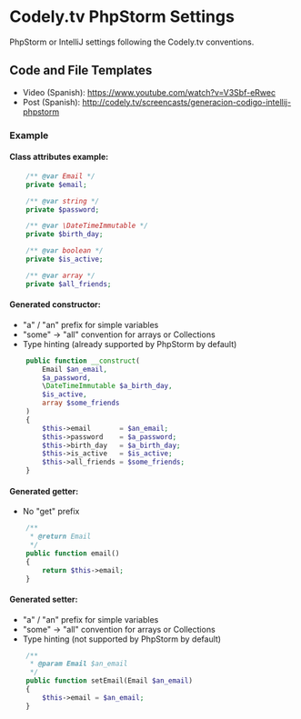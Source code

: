 Codely.tv PhpStorm Settings
========================

PhpStorm or IntelliJ settings following the Codely.tv conventions.

Code and File Templates
----------------------------------

  * Video (Spanish): https://www.youtube.com/watch?v=V3Sbf-eRwec
  * Post (Spanish): http://codely.tv/screencasts/generacion-codigo-intellij-phpstorm

### Example

#### Class attributes example:

```php
    /** @var Email */
    private $email;

    /** @var string */
    private $password;

    /** @var \DateTimeImmutable */
    private $birth_day;

    /** @var boolean */
    private $is_active;

    /** @var array */
    private $all_friends;
```

#### Generated constructor:

  * "a" / "an" prefix for simple variables
  * "some" -> "all" convention for arrays or Collections
  * Type hinting (already supported by PhpStorm by default)

```php
    public function __construct(
        Email $an_email,
        $a_password,
        \DateTimeImmutable $a_birth_day,
        $is_active,
        array $some_friends
    )
    {
        $this->email       = $an_email;
        $this->password    = $a_password;
        $this->birth_day   = $a_birth_day;
        $this->is_active   = $is_active;
        $this->all_friends = $some_friends;
    }
```

#### Generated getter:

  * No "get" prefix

```php
    /**
     * @return Email
     */
    public function email()
    {
        return $this->email;
    }
```

#### Generated setter:

  * "a" / "an" prefix for simple variables
  * "some" -> "all" convention for arrays or Collections
  * Type hinting (not supported by PhpStorm by default)

```php
    /**
     * @param Email $an_email
     */
    public function setEmail(Email $an_email)
    {
        $this->email = $an_email;
    }
```


